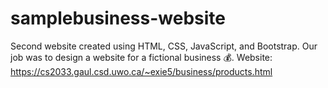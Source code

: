 # samplebusiness-website
Second website created using HTML, CSS, JavaScript, and Bootstrap. Our job was to design a website for a fictional business 💰. 
Website: https://cs2033.gaul.csd.uwo.ca/~exie5/business/products.html

